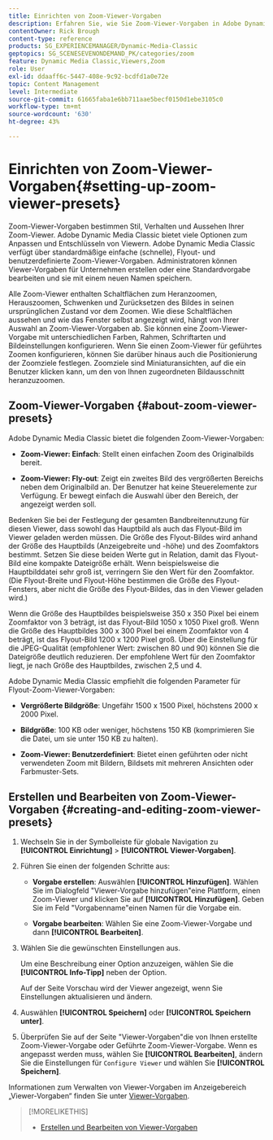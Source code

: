 ```yaml
---
title: Einrichten von Zoom-Viewer-Vorgaben
description: Erfahren Sie, wie Sie Zoom-Viewer-Vorgaben in Adobe Dynamic Media Classic einrichten.
contentOwner: Rick Brough
content-type: reference
products: SG_EXPERIENCEMANAGER/Dynamic-Media-Classic
geptopics: SG_SCENESEVENONDEMAND_PK/categories/zoom
feature: Dynamic Media Classic,Viewers,Zoom
role: User
exl-id: ddaaff6c-5447-408e-9c92-bcdfd1a0e72e
topic: Content Management
level: Intermediate
source-git-commit: 61665faba1e6bb711aae5becf0150d1ebe3105c0
workflow-type: tm+mt
source-wordcount: '630'
ht-degree: 43%

---
```


# Einrichten von Zoom-Viewer-Vorgaben{#setting-up-zoom-viewer-presets}

Zoom-Viewer-Vorgaben bestimmen Stil, Verhalten und Aussehen Ihrer Zoom-Viewer. Adobe Dynamic Media Classic bietet viele Optionen zum Anpassen und Entschlüsseln von Viewern. Adobe Dynamic Media Classic verfügt über standardmäßige einfache (schnelle), Flyout- und benutzerdefinierte Zoom-Viewer-Vorgaben. Administratoren können Viewer-Vorgaben für Unternehmen erstellen oder eine Standardvorgabe bearbeiten und sie mit einem neuen Namen speichern.

Alle Zoom-Viewer enthalten Schaltflächen zum Heranzoomen, Herauszoomen, Schwenken und Zurücksetzen des Bildes in seinen ursprünglichen Zustand vor dem Zoomen. Wie diese Schaltflächen aussehen und wie das Fenster selbst angezeigt wird, hängt von Ihrer Auswahl an Zoom-Viewer-Vorgaben ab. Sie können eine Zoom-Viewer-Vorgabe mit unterschiedlichen Farben, Rahmen, Schriftarten und Bildeinstellungen konfigurieren. Wenn Sie einen Zoom-Viewer für geführtes Zoomen konfigurieren, können Sie darüber hinaus auch die Positionierung der Zoomziele festlegen. Zoomziele sind Miniaturansichten, auf die ein Benutzer klicken kann, um den von Ihnen zugeordneten Bildausschnitt heranzuzoomen.

## Zoom-Viewer-Vorgaben {#about-zoom-viewer-presets}

Adobe Dynamic Media Classic bietet die folgenden Zoom-Viewer-Vorgaben:

* **Zoom-Viewer: Einfach**: Stellt einen einfachen Zoom des Originalbilds bereit.

* **Zoom-Viewer: Fly-out**: Zeigt ein zweites Bild des vergrößerten Bereichs neben dem Originalbild an. Der Benutzer hat keine Steuerelemente zur Verfügung. Er bewegt einfach die Auswahl über den Bereich, der angezeigt werden soll.

Bedenken Sie bei der Festlegung der gesamten Bandbreitennutzung für diesen Viewer, dass sowohl das Hauptbild als auch das Flyout-Bild im Viewer geladen werden müssen. Die Größe des Flyout-Bildes wird anhand der Größe des Hauptbilds (Anzeigebreite und -höhe) und des Zoomfaktors bestimmt. Setzen Sie diese beiden Werte gut in Relation, damit das Flyout-Bild eine kompakte Dateigröße erhält. Wenn beispielsweise die Hauptbilddatei sehr groß ist, verringern Sie den Wert für den Zoomfaktor. (Die Flyout-Breite und Flyout-Höhe bestimmen die Größe des Flyout-Fensters, aber nicht die Größe des Flyout-Bildes, das in den Viewer geladen wird.)

Wenn die Größe des Hauptbildes beispielsweise 350 x 350 Pixel bei einem Zoomfaktor von 3 beträgt, ist das Flyout-Bild 1050 x 1050 Pixel groß. Wenn die Größe des Hauptbildes 300 x 300 Pixel bei einem Zoomfaktor von 4 beträgt, ist das Flyout-Bild 1200 x 1200 Pixel groß. Über die Einstellung für die JPEG-Qualität (empfohlener Wert: zwischen 80 und 90) können Sie die Dateigröße deutlich reduzieren. Der empfohlene Wert für den Zoomfaktor liegt, je nach Größe des Hauptbildes, zwischen 2,5 und 4.

Adobe Dynamic Media Classic empfiehlt die folgenden Parameter für Flyout-Zoom-Viewer-Vorgaben:

* **Vergrößerte Bildgröße**: Ungefähr 1500 x 1500 Pixel, höchstens 2000 x 2000 Pixel.

* **Bildgröße**: 100 KB oder weniger, höchstens 150 KB (komprimieren Sie die Datei, um sie unter 150 KB zu halten).

* **Zoom-Viewer: Benutzerdefiniert**: Bietet einen geführten oder nicht verwendeten Zoom mit Bildern, Bildsets mit mehreren Ansichten oder Farbmuster-Sets.

## Erstellen und Bearbeiten von Zoom-Viewer-Vorgaben {#creating-and-editing-zoom-viewer-presets}

1. Wechseln Sie in der Symbolleiste für globale Navigation zu **[!UICONTROL Einrichtung]** > **[!UICONTROL Viewer-Vorgaben]**.
1. Führen Sie einen der folgenden Schritte aus:

   * **Vorgabe erstellen**: Auswählen **[!UICONTROL Hinzufügen]**. Wählen Sie im Dialogfeld &quot;Viewer-Vorgabe hinzufügen&quot;eine Plattform, einen Zoom-Viewer und klicken Sie auf **[!UICONTROL Hinzufügen]**. Geben Sie im Feld &quot;Vorgabenname&quot;einen Namen für die Vorgabe ein.

   * **Vorgabe bearbeiten**: Wählen Sie eine Zoom-Viewer-Vorgabe und dann **[!UICONTROL Bearbeiten]**.

1. Wählen Sie die gewünschten Einstellungen aus.

   Um eine Beschreibung einer Option anzuzeigen, wählen Sie die **[!UICONTROL Info-Tipp]** neben der Option.

   Auf der Seite Vorschau wird der Viewer angezeigt, wenn Sie Einstellungen aktualisieren und ändern.

1. Auswählen **[!UICONTROL Speichern]** oder **[!UICONTROL Speichern unter]**.
1. Überprüfen Sie auf der Seite &quot;Viewer-Vorgaben&quot;die von Ihnen erstellte Zoom-Viewer-Vorgabe oder Geführte Zoom-Viewer-Vorgabe. Wenn es angepasst werden muss, wählen Sie **[!UICONTROL Bearbeiten]**, ändern Sie die Einstellungen für `Configure Viewer` und wählen Sie **[!UICONTROL Speichern]**.

Informationen zum Verwalten von Viewer-Vorgaben im Anzeigebereich „Viewer-Vorgaben“ finden Sie unter [Viewer-Vorgaben](application-setup.md#viewer_presets).

>[!MORELIKETHIS]
>
>* [Erstellen und Bearbeiten von Viewer-Vorgaben](application-setup.md#adding_and_editing_viewer_presets)
